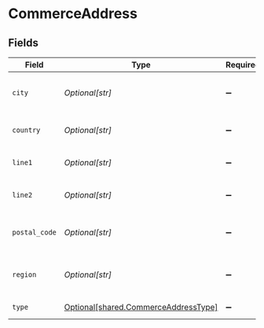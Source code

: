 # CommerceAddress


## Fields

| Field                                                                                  | Type                                                                                   | Required                                                                               | Description                                                                            |
| -------------------------------------------------------------------------------------- | -------------------------------------------------------------------------------------- | -------------------------------------------------------------------------------------- | -------------------------------------------------------------------------------------- |
| `city`                                                                                 | *Optional[str]*                                                                        | :heavy_minus_sign:                                                                     | The third line of the address, or city                                                 |
| `country`                                                                              | *Optional[str]*                                                                        | :heavy_minus_sign:                                                                     | The country for the address                                                            |
| `line1`                                                                                | *Optional[str]*                                                                        | :heavy_minus_sign:                                                                     | The first line of the address                                                          |
| `line2`                                                                                | *Optional[str]*                                                                        | :heavy_minus_sign:                                                                     | The second line of the address                                                         |
| `postal_code`                                                                          | *Optional[str]*                                                                        | :heavy_minus_sign:                                                                     | The postal (or zip) code for the address                                               |
| `region`                                                                               | *Optional[str]*                                                                        | :heavy_minus_sign:                                                                     | The fourth line of the address, or region                                              |
| `type`                                                                                 | [Optional[shared.CommerceAddressType]](undefined/models/shared/commerceaddresstype.md) | :heavy_minus_sign:                                                                     | The type of the address                                                                |